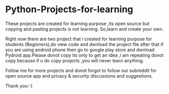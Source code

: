 # Python-Projects-for-learning
These projects are created for learning purpose ,its open source but copying and pasting projects is not learning. So,learn and create your own.

Right now there are two project that i created for learning purpose for students (Beginners),do view code and dwnload the project file after that if you are using android phone then go to google play store and dwnload Pydroid app.Please donot copy its only to get an idea ,i am repeating donot copy because if u do copy projects ,you will never learn anything.

Follow me for more projects and donot forgot to follow our subreddit for open source app and privacy & security discussions and suggestions.


Thank you:-)

